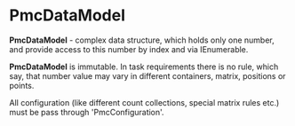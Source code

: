# PmcDataModel
**PmcDataModel** - complex data structure, which holds only one number, and provide access to this number by index and via IEnumerable.

**PmcDataModel** is immutable. In task requirements there is no rule, which say, that number value may vary in different containers, matrix, positions or points. 

All configuration (like different count collections, special matrix rules etc.) must be pass through 'PmcConfiguration'.
